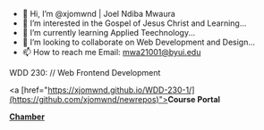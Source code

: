 - 👋 Hi, I’m @xjomwnd | Joel Ndiba Mwaura
- 👀 I’m interested in the Gospel of Jesus Christ and Learning...
- 🌱 I’m currently learning Applied Teechnology...
- 💞️ I’m looking to collaborate on Web Development and Design...
- 📫 How to reach me Email: mwa21001@byui.edu

<!---
xjomwnd/xjomwnd is a ✨ special ✨ repository because its `README.md` (this file) appears on your GitHub profile.
You can click the Preview link to take a look at your changes.
--->
WDD 230: // Web Frontend Development

 <a [href="https://xjomwnd.github.io/WDD-230-1/](https://github.com/xjomwnd/newrepos)"><strong>Course Portal</strong></a>
 
 <a href="https://xjomwnd.github.io/WDD-230-1/Lesson06/home.html"><strong>Chamber</strong></a>
